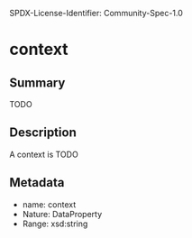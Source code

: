 SPDX-License-Identifier: Community-Spec-1.0

# context

## Summary

TODO

## Description

A context is TODO

## Metadata

- name: context
- Nature: DataProperty
- Range: xsd:string

